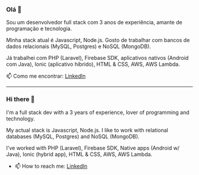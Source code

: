 
### Olá 👋
Sou um desenvolvedor full stack com 3 anos de experiência, amante de programação e tecnologia.

Minha stack atual é Javascript, Node.js. Gosto de trabalhar com bancos de dados relacionais (MySQL, Postgres) e NoSQL (MongoDB).

Já trabalhei com PHP (Laravel), Firebase SDK, aplicativos nativos (Android com Java), Ionic (aplicativo híbrido), HTML & CSS, AWS, AWS Lambda.

📫 Como me encontrar: [LinkedIn](https://www.linkedin.com/in/thiago-siqueira-258482195/)

---
### Hi there 👋

I'm a full stack dev with a 3 years of experience, lover of programming and technology.

My actual stack is Javascript, Node.js. I like to work with relational databases  (MySQL, Postgres) and NoSQL (MongoDB).

I've worked with PHP (Laravel), Firebase SDK, Native apps (Android w/ Java), Ionic (hybrid app), HTML & CSS, AWS, AWS Lambda.


- 📫 How to reach me: [LinkedIn](https://www.linkedin.com/in/thiago-siqueira-258482195/)
